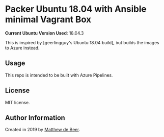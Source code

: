 # Packer Ubuntu 18.04 with Ansible minimal Vagrant Box

**Current Ubuntu Version Used**: 18.04.3

This is inspired by [geerlingguy's Ubuntu 18.04 build], but builds the images to Azure instead.

## Usage

This repo is intended to be built with Azure Pipelines.

## License

MIT license.

## Author Information

Created in 2019 by [Matthew de Beer](https://github.com/setagana).
